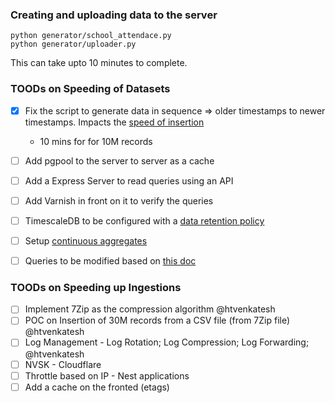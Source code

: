 ### Creating and uploading data to the server

```shell
python generator/school_attendace.py
python generator/uploader.py
```

This can take upto 10 minutes to complete.

### TOODs on Speeding of Datasets
- [x] Fix the script to generate data in sequence => older timestamps to newer timestamps. Impacts the [speed of insertion](https://docs.timescale.com/timescaledb/latest/how-to-guides/continuous-aggregates/)
    - 10 mins for for 10M records
- [ ] Add pgpool to the server to server as a cache
- [ ] Add a Express Server to read queries using an API
- [ ] Add Varnish in front on it to verify the queries
- [ ] TimescaleDB to be configured with a [data retention policy](https://docs.timescale.com/timescaledb/latest/how-to-guides/data-retention/)
- [ ] Setup [continuous aggregates](https://docs.timescale.com/timescaledb/latest/how-to-guides/continuous-aggregates/)
- [ ] Queries to be modified based on [this doc](https://docs.timescale.com/timescaledb/latest/how-to-guides/query-data/advanced-analytic-queries/)


### TOODs on Speeding up Ingestions
- [ ] Implement 7Zip as the compression algorithm @htvenkatesh
- [ ] POC on Insertion of 30M records from a CSV file (from 7Zip file) @htvenkatesh
- [ ] Log Management - Log Rotation; Log Compression; Log Forwarding; @htvenkatesh
- [ ] NVSK - Cloudflare
- [ ] Throttle based on IP - Nest applications
- [ ] Add a cache on the fronted (etags)
